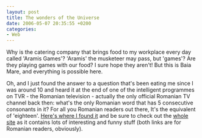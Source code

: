 ```yaml
---
layout: post
title: The wonders of the Universe
date: 2006-05-07 20:35:55 +0200
categories:
- Web
---
```

Why is the catering company that brings food to my workplace every day called 'Aramis Games'? 'Aramis' the musketeer may pass, but 'games'? Are they playing games with our food? I sure hope they aren't! But this is Baia Mare, and everything is possible here.

Oh, and I just found the answer to a question that's been eating me since I was around 10 and heard it at the end of one of the intelligent programmes on TVR - the Romanian television - actually the only official Romanian TV channel back then: what's the only Romanian word that has 5 consecutive consonants in it? For all you Romanian readers out there, It's the equivalent of 'eighteen'. <a href="http://www.geocities.ws/tavilis/diverse.htm">Here's where I found it</a> and be sure to check out the <a href="http://www.geocities.ws/tavilis/">whole site</a> as it contains lots of interesting and funny stuff (both links are for Romanian readers, obviously).
